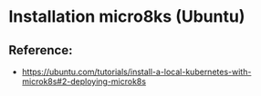# Installation micro8ks (Ubuntu) 

## Reference: 

  * https://ubuntu.com/tutorials/install-a-local-kubernetes-with-microk8s#2-deploying-microk8s

